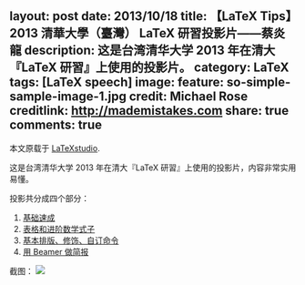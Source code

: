 layout: post
date: 2013/10/18
title: 【LaTeX Tips】2013 清華大學（臺灣） LaTeX 研習投影片——蔡炎龍
description: 这是台湾清华大学 2013 年在清大『LaTeX 研習』上使用的投影片。
category: LaTeX
tags: [LaTeX speech]
image:
  feature: so-simple-sample-image-1.jpg
  credit: Michael Rose
  creditlink: http://mademistakes.com
share: true
comments: true
---
本文原载于 [LaTeXstudio](http://www.latexstudio.net/2013-qing-hua-university-latex-developed-its-idiosyncrasies-and-powerpoint-cai-yan-south-dragon/).

这是台湾清华大学 2013 年在清大『LaTeX 研習』上使用的投影片，内容非常实用易懂。

<!--more-->

投影共分成四个部分：

1. [基础速成]({{site.root}}/attachment/TsinghuaLaTeX/latex01.pdf)
1. [表格和进阶数学式子]({{site.root}}/attachment/TsinghuaLaTeX/latex02.pdf)
2. [基本排版、修饰、自订命令]({{site.root}}/attachment/TsinghuaLaTeX/latex03.pdf)
2. [用 Beamer 做简报]({{site.root}}/attachment/TsinghuaLaTeX/latex04.pdf)

截图：
![](http://www.latexstudio.net/wp-content/uploads/2013/10/caiyanlong20131016081801.png)
